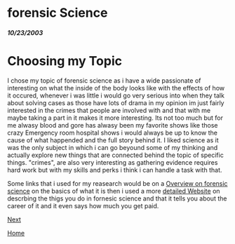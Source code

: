 # forensic Science #
##### 10/23/2003

# Choosing my Topic #

I chose my topic of forensic science as i have a wide passionate of interesting on what the inside of the body looks like with the effects of how it occured, whenever i was little i would go very serious into when they talk about solving cases as those have lots of drama in my opinion im just fairly interested in the crimes that people are involved with and that with me maybe taking a part in it makes it more interesting. Its not too much but for me alwasy blood and gore has alwasy been my favorite shows like those crazy Emergency room hospital shows i would always be up to know the cause of what happended and the full story behind it. I liked science as it was the only subject in which i can go beyound some of my thinking and actually explore new things that are connected behind the topic of specific things. "crimes", are also very interesting as gathering evidence requires hard work but with my skills and perks i think i can handle a task with that. 

Some links that i used for my reasearch would be on a [Overview on forensic science](https://www.nist.gov/forensic-science#:~:text=What%20Is%20Forensic%20Science%3F,to%20anthropology%20and%20wildlife%20forensics) on the basics of what it is then i used a more [detailed Website](https://www.aafs.org/careers-forensic-science/what-forensic-science) on descrbing the thigs you do in fornesic science and that it tells you about the career of it and it even says how much you get paid.

[Next](entry02.md)

[Home](../README.md)
